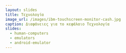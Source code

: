 ```yaml
---
layout: slides
title: Τεχνολογία 
image_url: /images/ibm-touchscreen-monitor-cash.jpg
caption: Διαφάνειες για το κεφάλαιο Τεχνολογία 
slides:
  - human-computers
  - emulators 
  - android-emulator
---
```

